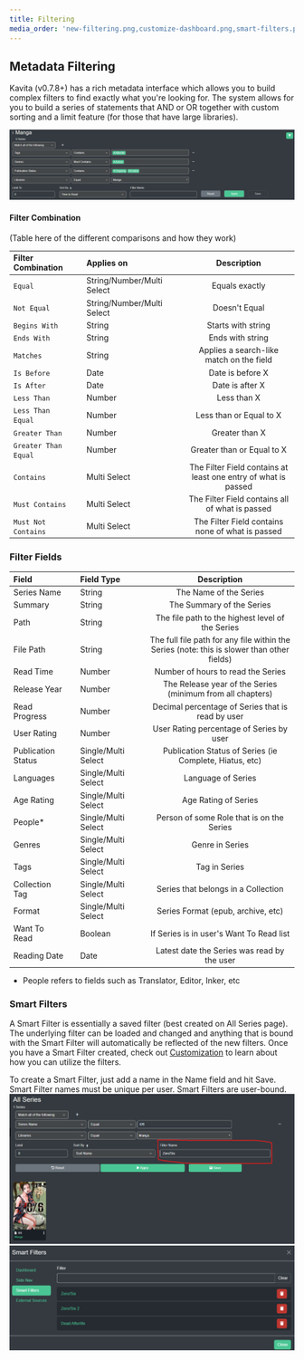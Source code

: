 ```yaml
---
title: Filtering
media_order: 'new-filtering.png,customize-dashboard.png,smart-filters.png'
---
```


## Metadata Filtering
Kavita (v0.7.8+) has a rich metadata interface which allows you to build complex filters to find exactly what you're looking for. The system allows for you to build a series of statements that AND or OR together with custom sorting and a limit feature (for those that have large libraries). 

![new-filtering](new-filtering.png "new-filtering")

#### Filter Combination
(Table here of the different comparisons and how they work)

| Filter Combination           || Applies on          ||          Description            |
|:-------------------|:---:|:-----------------------|:---:|:------------------------------------------:|
| `Equal`      |   | String/Number/Multi Select              ||                 Equals exactly                  |
| `Not Equal`     || String/Number/Multi Select            ||                  Doesn't Equal                  |
| `Begins With`     || String        ||                 Starts with string                 |
| `Ends With`     || String        ||                 Ends with string                 |
| `Matches`      || String             ||                 Applies a search-like match on the field                   |
| `Is Before`     || Date        ||                Date is before X                 |
| `Is After`     || Date        ||                Date is after X                 |
| `Less Than`     || Number        ||                Less than X              |
| `Less Than Equal`     || Number        ||                Less than or Equal to X              |
| `Greater Than`     || Number        ||               Greater than X              |
| `Greater Than Equal`     || Number        ||                Greater than or Equal to X              |
| `Contains`     || Multi Select         ||                The Filter Field contains at least one entry of what is passed             |
| `Must Contains`     || Multi Select         ||                The Filter Field contains all of what is passed             |
| `Must Not Contains`     || Multi Select         ||                The Filter Field contains none of what is passed             |


### Filter Fields
| Field           ||       Field Type     ||          Description            |
|:-------------------|:---:|:-----------------------|:---:|:------------------------------------------:|
| Series Name 				  || String || The Name of the Series | 
| Summary 				  || String || The Summary of the Series | 
| Path 				 || String || The file path to the highest level of the Series | 
| File Path 				  || String || The full file path for any file within the Series (note: this is slower than other fields) | 
| Read Time 				  || Number || Number of hours to read the Series | 
| Release Year 				  || Number || The Release year of the Series (minimum from all chapters) | 
| Read Progress				  || Number  || Decimal percentage of Series that is read by user | 
| User Rating 				  || Number || User Rating percentage of Series by user | 
| Publication Status 				  || Single/Multi Select || Publication Status of Series (ie Complete, Hiatus, etc) | 
| Languages 				  || Single/Multi Select || Language of Series | 
| Age Rating 				  || Single/Multi Select || Age Rating of Series | 
| People* 				  || Single/Multi Select || Person of some Role that is on the Series | 
| Genres 				  || Single/Multi Select || Genre in Series | 
| Tags 				  || Single/Multi Select || Tag in Series | 
| Collection Tag 				  || Single/Multi Select || Series that belongs in a Collection | 
| Format 				  || Single/Multi Select || Series Format (epub, archive, etc) | 
| Want To Read 				  || Boolean || If Series is in user's Want To Read list | 
| Reading Date 				  || Date || Latest date the Series was read by the user | 


* People refers to fields such as Translator, Editor, Inker, etc

### Smart Filters
A Smart Filter is essentially a saved filter (best created on All Series page). The underlying filter can be loaded and changed and anything that is bound with the Smart Filter will automatically be reflected of the new filters. Once you have a Smart Filter created, check out [Customization](https://wiki.kavitareader.com/en/guides/customization) to learn about how you can utilize the filters.

To create a Smart Filter, just add a name in the Name field and hit Save. Smart Filter names must be unique per user. Smart Filters are user-bound. 
![create_smart_filter](create_smart_filter.png "create_smart_filter")
![smart%20filter%20list](smart%20filter%20list.png "smart%20filter%20list")